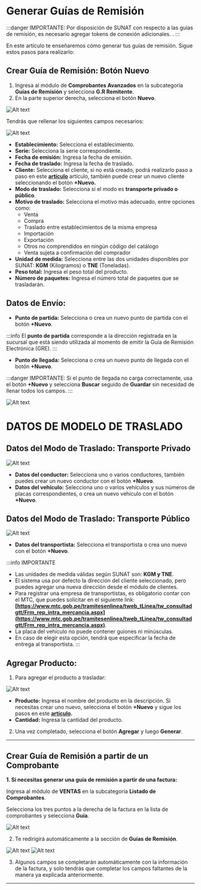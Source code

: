 # Generar Guías de Remisión

:::danger IMPORTANTE:
Por disposición de SUNAT con respecto a las guías de remisión, es necesario agregar tokens de conexión adicionales. .
:::

En este artículo te enseñaremos cómo generar tus guías de remisión. Sigue estos pasos para realizarlo:

## Crear Guía de Remisión: Botón Nuevo

1. Ingresa al módulo de **Comprobantes Avanzados** en la subcategoría **Guías de Remisión** y selecciona **G.R Remitente**.
2. En la parte superior derecha, selecciona el botón **Nuevo**.

![Alt text](img/guiactualizada1.jpg)

Tendrás que rellenar los siguientes campos necesarios:

![Alt text](img/guiactualizada2.jpg)

- **Establecimiento:** Selecciona el establecimiento.
- **Serie:** Selecciona la serie correspondiente.
- **Fecha de emisión:** Ingresa la fecha de emisión.
- **Fecha de traslado:** Ingresa la fecha de traslado.
- **Cliente:** Selecciona el cliente, si no está creado, podrá realizarlo paso a paso en este **[artículo](https://fastura.github.io/documentacion/Pro-X/Clientes/Clientes)** artículo, también puede crear un nuevo cliente seleccionando el botón **+Nuevo.**
- **Modo de traslado:** Selecciona si el modo es **transporte privado o público**.
- **Motivo de traslado:** Selecciona el motivo más adecuado, entre opciones como:
  - Venta
  - Compra
  - Traslado entre establecimientos de la misma empresa
  - Importación
  - Exportación
  - Otros no comprendidos en ningún código del catálogo
  - Venta sujeta a confirmación del comprador
- **Unidad de medida:** Selecciona entre las dos unidades disponibles por SUNAT: **KGM** (Kilogramos) o **TNE** (Toneladas).
- **Peso total:** Ingresa el peso total del producto.
- **Número de paquetes:** Ingresa el número total de paquetes que se trasladarán.

## Datos de Envío:


- **Punto de partida:** Selecciona o crea un nuevo punto de partida con el botón **+Nuevo**.

:::info
El **punto de partida** corresponde a la dirección registrada en la sucursal que está siendo utilizada al momento de emitir la Guía de Remisión Electrónica (GRE).
:::


- **Punto de llegada:** Selecciona o crea un nuevo punto de llegada con el botón **+Nuevo**.

:::danger IMPORTANTE:
Si el punto de llegada no carga correctamente, usa el botón **+Nuevo** y selecciona **Buscar** seguido de **Guardar** sin necesidad de llenar todos los campos.
:::

![Alt text](img/guiactualizada5.jpg)

# DATOS DE MODELO DE TRASLADO 



## Datos del Modo de Traslado: Transporte Privado

![Alt text](img/guiactualizada6.jpg)

- **Datos del conductor:** Selecciona uno o varios conductores, también puedes crear un nuevo conductor con el botón **+Nuevo**.
- **Datos del vehículo:** Selecciona uno o varios vehículos y sus números de placas correspondientes, o crea un nuevo vehículo con el botón **+Nuevo**.

## Datos del Modo de Traslado: Transporte Público

![Alt text](img/guiactualizada3.jpg)

- **Datos del transportista:** Selecciona el transportista o crea uno nuevo con el botón **+Nuevo**.

:::info IMPORTANTE
- Las unidades de medida válidas según SUNAT son: **KGM y TNE**.
- El sistema usa por defecto la dirección del cliente seleccionado, pero puedes agregar una nueva dirección desde el módulo de clientes.
- Para registrar una empresa de transportistas, es obligatorio contar con el MTC, que puedes solicitar en el siguiente link:
  **[https://www.mtc.gob.pe/tramitesenlinea/tweb_tLinea/tw_consultadgtt/Frm_rep_intra_mercancia.aspx](https://www.mtc.gob.pe/tramitesenlinea/tweb_tLinea/tw_consultadgtt/Frm_rep_intra_mercancia.aspx)**.
- La placa del vehículo no puede contener guiones ni minúsculas.
- En caso de elegir esta opción, tendrá que especificar la fecha de entrega al transportista.
:::

## Agregar Producto:

1. Para agregar el producto a trasladar:

![Alt text](img/remisin_2.jpg)

   - **Producto:** Ingresa el nombre del producto en la descripción. Si necesitas crear uno nuevo, selecciona el botón **+Nuevo** y sigue los pasos en este **[artículo](https://fastura.github.io/documentacion/Pro-X/Productos-Servicios/Lista%20de%20Productos).**
   - **Cantidad:** Ingresa la cantidad del producto.

2. Una vez completado, selecciona el botón **Agregar** y luego **Generar**.

---

## Crear Guía de Remisión a partir de un Comprobante

**1. Si necesitas generar una guía de remisión a partir de una factura:**

Ingresa al módulo de **VENTAS** en la subcategoría **Listado de Comprobantes**.

Selecciona los tres puntos a la derecha de la factura en la lista de comprobantes y selecciona **Guía**.

![Alt text](img/remisin4.jpg)

2. Te redirigirá automáticamente a la sección de **Guías de Remisión**.

![Alt text](img/remisin5.jpg)
![Alt text](img/remisin6.jpg)

3. Algunos campos se completarán automáticamente con la información de la factura, y solo tendrás que completar los campos faltantes de la manera ya explicada anteriormente.

---
